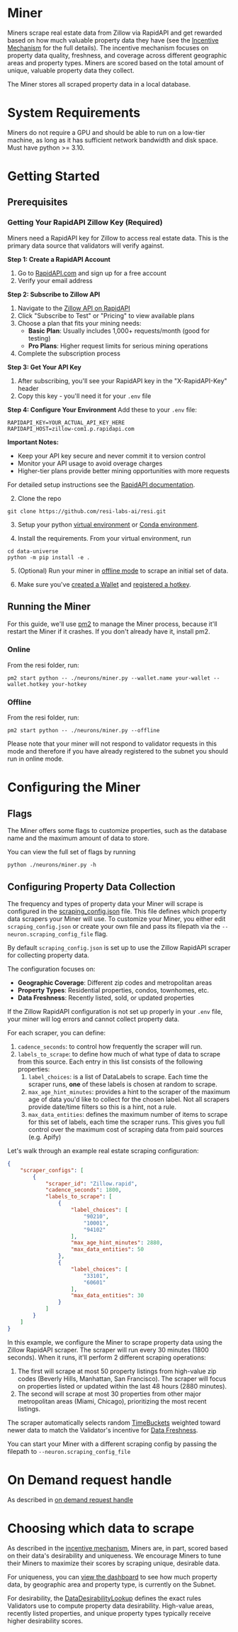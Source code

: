 # Miner

Miners scrape real estate data from Zillow via RapidAPI and get rewarded based on how much valuable property data they have (see the [Incentive Mechanism](../README.md#incentive-mechanism) for the full details). The incentive mechanism focuses on property data quality, freshness, and coverage across different geographic areas and property types. Miners are scored based on the total amount of unique, valuable property data they collect.

The Miner stores all scraped property data in a local database.

# System Requirements

Miners do not require a GPU and should be able to run on a low-tier machine, as long as it has sufficient network bandwidth and disk space. Must have python >= 3.10.

# Getting Started

## Prerequisites

### Getting Your RapidAPI Zillow Key (Required)

Miners need a RapidAPI key for Zillow to access real estate data. This is the primary data source that validators will verify against.

**Step 1: Create a RapidAPI Account**
1. Go to [RapidAPI.com](https://rapidapi.com/) and sign up for a free account
2. Verify your email address

**Step 2: Subscribe to Zillow API**
1. Navigate to the [Zillow API on RapidAPI](https://rapidapi.com/apimaker/api/zillow-com1/)
2. Click "Subscribe to Test" or "Pricing" to view available plans
3. Choose a plan that fits your mining needs:
   - **Basic Plan**: Usually includes 1,000+ requests/month (good for testing)
   - **Pro Plans**: Higher request limits for serious mining operations
4. Complete the subscription process

**Step 3: Get Your API Key**
1. After subscribing, you'll see your RapidAPI key in the "X-RapidAPI-Key" header
2. Copy this key - you'll need it for your `.env` file

**Step 4: Configure Your Environment**
Add these to your `.env` file:
```
RAPIDAPI_KEY=YOUR_ACTUAL_API_KEY_HERE
RAPIDAPI_HOST=zillow-com1.p.rapidapi.com
```

**Important Notes:**
- Keep your API key secure and never commit it to version control
- Monitor your API usage to avoid overage charges
- Higher-tier plans provide better mining opportunities with more requests

For detailed setup instructions see the [RapidAPI documentation](rapidapi.md).

2. Clone the repo

```shell
git clone https://github.com/resi-labs-ai/resi.git
```

3. Setup your python [virtual environment](https://docs.python.org/3/library/venv.html) or [Conda environment](https://conda.io/projects/conda/en/latest/user-guide/tasks/manage-environments.html#creating-an-environment-with-commands).

4. Install the requirements. From your virtual environment, run
```shell
cd data-universe
python -m pip install -e .
```

5. (Optional) Run your miner in [offline mode](#offline) to scrape an initial set of data.

6. Make sure you've [created a Wallet](https://docs.bittensor.com/getting-started/wallets) and [registered a hotkey](https://docs.bittensor.com/subnets/register-and-participate).

## Running the Miner

For this guide, we'll use [pm2](https://pm2.keymetrics.io/) to manage the Miner process, because it'll restart the Miner if it crashes. If you don't already have it, install pm2.

### Online

From the resi folder, run:
```shell
pm2 start python -- ./neurons/miner.py --wallet.name your-wallet --wallet.hotkey your-hotkey
```

### Offline

From the resi folder, run:
```shell
pm2 start python -- ./neurons/miner.py --offline
```

Please note that your miner will not respond to validator requests in this mode and therefore if you have already registered to the subnet you should run in online mode.

# Configuring the Miner

## Flags

The Miner offers some flags to customize properties, such as the database name and the maximum amount of data to store.

You can view the full set of flags by running
```shell
python ./neurons/miner.py -h
```

## Configuring Property Data Collection

The frequency and types of property data your Miner will scrape is configured in the [scraping_config.json](https://github.com/resi-labs-ai/resi/blob/main/scraping/config/scraping_config.json) file. This file defines which property data scrapers your Miner will use. To customize your Miner, you either edit `scraping_config.json` or create your own file and pass its filepath via the `--neuron.scraping_config_file` flag.

By default `scraping_config.json` is set up to use the Zillow RapidAPI scraper for collecting property data.

The configuration focuses on:
- **Geographic Coverage**: Different zip codes and metropolitan areas
- **Property Types**: Residential properties, condos, townhomes, etc.
- **Data Freshness**: Recently listed, sold, or updated properties

If the Zillow RapidAPI configuration is not set up properly in your `.env` file, your miner will log errors and cannot collect property data.

For each scraper, you can define:

1. `cadence_seconds`: to control how frequently the scraper will run.
2. `labels_to_scrape`: to define how much of what type of data to scrape from this source. Each entry in this list consists of the following properties:
    1. `label_choices`: is a list of DataLabels to scrape. Each time the scraper runs, **one** of these labels is chosen at random to scrape.
    2. `max_age_hint_minutes`: provides a hint to the scraper of the maximum age of data you'd like to collect for the chosen label. Not all scrapers provide date/time filters so this is a hint, not a rule.
    3. `max_data_entities`: defines the maximum number of items to scrape for this set of labels, each time the scraper runs. This gives you full control over the maximum cost of scraping data from paid sources (e.g. Apify)

Let's walk through an example real estate scraping configuration:
```json
{
    "scraper_configs": [
        {
            "scraper_id": "Zillow.rapid",
            "cadence_seconds": 1800,
            "labels_to_scrape": [
                {
                    "label_choices": [
                        "90210",
                        "10001",
                        "94102"
                    ],
                    "max_age_hint_minutes": 2880,
                    "max_data_entities": 50
                },
                {
                    "label_choices": [
                        "33101",
                        "60601"
                    ],
                    "max_data_entities": 30
                }
            ]
        }
    ]
}
```

In this example, we configure the Miner to scrape property data using the Zillow RapidAPI scraper. The scraper will run every 30 minutes (1800 seconds). When it runs, it'll perform 2 different scraping operations:
1. The first will scrape at most 50 property listings from high-value zip codes (Beverly Hills, Manhattan, San Francisco). The scraper will focus on properties listed or updated within the last 48 hours (2880 minutes).
2. The second will scrape at most 30 properties from other major metropolitan areas (Miami, Chicago), prioritizing the most recent listings.

The scraper automatically selects random [TimeBuckets](../README.md#terminology) weighted toward newer data to match the Validator's incentive for [Data Freshness](../README.md#1-data-freshness).

You can start your Miner with a different scraping config by passing the filepath to `--neuron.scraping_config_file`

# On Demand request handle
As described in [on demand request handle](../docs/on_demand.md)

# Choosing which data to scrape

As described in the [incentive mechanism](../README.md#incentive-mechanism), Miners are, in part, scored based on their data's desirability and uniqueness. We encourage Miners to tune their Miners to maximize their scores by scraping unique, desirable data.

For uniqueness, you can [view the dashboard](../README.md#resi-labs-dashboard) to see how much property data, by geographic area and property type, is currently on the Subnet.

For desirability, the [DataDesirabilityLookup](https://github.com/resi-labs-ai/resi/blob/main/rewards/data_desirability_lookup.py) defines the exact rules Validators use to compute property data desirability. High-value areas, recently listed properties, and unique property types typically receive higher desirability scores.
